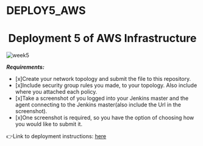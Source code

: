 # DEPLOY5_AWS
<h1 align=center>Deployment 5 of AWS Infrastructure</h1>    


![week5](https://user-images.githubusercontent.com/60821705/146663292-4aa6c9d1-ef09-487e-9a53-15e4e77c4f63.PNG)

***Requirements:*** 
- [x]Create your network topology and submit the file to this repository.
- [x]Include security group rules you made, to your topology. Also include where you attached each policy.
- [x]Take a screenshot of you logged into your Jenkins master and the agent connecting to the Jenkins master(also include the Url in the screenshot).
- [x]One screenshot is required, so you have the option of choosing how you would like to submit it. 

👉Link to deployment instructions: [here](https://github.com/kura-labs-org/DEPLOY6_AWS/blob/main/Deployment%235.pdf)  
